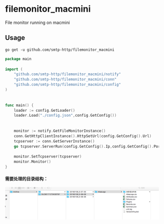 # filemonitor_macmini
File monitor running on macmini

## Usage

```
go get -u github.com/smtp-http/filemonitor_macmini
```


```go
package main

import (
	"github.com/smtp-http/filemonitor_macmini/notify"
	"github.com/smtp-http/filemonitor_macmini/conn"
	"github.com/smtp-http/filemonitor_macmini/config"
)


func main() {
	loader := config.GetLoader()
	loader.Load("./config.json",config.GetConfig())


	monitor := notify.GetFileMonitorInstance()
	conn.GetHttpClientInstance().HttpSetUrl(config.GetConfig().Url)
	tcpserver := conn.GetServerInstance()
	go tcpserver.ServerRun(config.GetConfig().Ip,config.GetConfig().Port)

	monitor.SetTcpserver(tcpserver)
	monitor.Monitor()
}
```


#### 需要处理的目录结构：

![image](https://github.com/smtp-http/filemonitor_macmini/blob/master/images/path.png)
